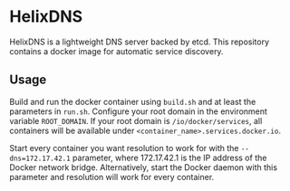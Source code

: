 # HelixDNS
HelixDNS is a lightweight DNS server backed by etcd. This repository contains a docker image for automatic service discovery.

## Usage

Build and run the docker container using `build.sh` and at least the parameters in `run.sh`. Configure your root domain in the environment variable `ROOT_DOMAIN`. If your root domain is `/io/docker/services`, all containers will be available under `<container_name>.services.docker.io`.

Start every container you want resolution to work for with the `--dns=172.17.42.1` parameter, where 172.17.42.1 is the IP address of the Docker network bridge. Alternatively, start the Docker daemon with this parameter and resolution will work for every container.
